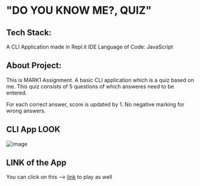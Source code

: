 # "DO YOU KNOW ME?, QUIZ"

## Tech Stack:

A CLI Application made in Repl.it IDE
Language of Code: JavaScript

## About Project:

This is MARK1 Assignment. A basic CLI application which is a quiz based on me.
This quiz consists of 5 questions of which answeres need to be entered.

For each correct answer, score is updated by 1. No negative marking for wrong answers.


## CLI App LOOK

![image](https://user-images.githubusercontent.com/56500938/208818882-4cc66258-1265-4b1a-b43b-492734dc9bf2.png)

## LINK of the App

You can click on this --> [link](https://replit.com/@AyushJoshi4/End-Game?embed=1&output=1) to play as well 

